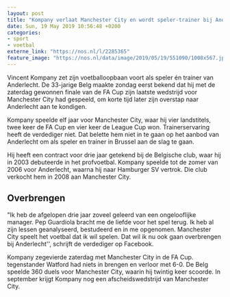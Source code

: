 ```yaml
---
layout: post
title: "Kompany verlaat Manchester City en wordt speler-trainer bij Anderlecht"
date: Sun, 19 May 2019 10:56:48 +0200
categories: 
- sport 
- voetbal 
externe_link: "https://nos.nl/l/2285365"
feature_image: "https://nos.nl/data/image/2019/05/19/551090/1008x567.jpg"
---
```


<p>Vincent Kompany zet zijn voetballoopbaan voort als speler én trainer van Anderlecht. De 33-jarige Belg maakte zondag eerst bekend dat hij met de zaterdag gewonnen finale van de FA Cup zijn laatste wedstrijd voor Manchester City had gespeeld, om korte tijd later zijn overstap naar Anderlecht aan te kondigen.</p>
<p>Kompany speelde elf jaar voor Manchester City, waar hij vier landstitels, twee keer de FA Cup en vier keer de League Cup won. Trainerservaring heeft de verdediger niet. Dat belette hem niet in te gaan op het aanbod van Anderlecht om als speler en trainer in Brussel aan de slag te gaan.</p>
<p>Hij heeft een contract voor drie jaar getekend bij de Belgische club, waar hij in 2003 debuteerde in het profvoetbal. Kompany speelde tot de zomer van 2006 voor Anderlecht, waarna hij naar Hamburger SV vertrok. Die club verkocht hem in 2008 aan Manchester City.</p>
<h2>Overbrengen</h2>
<p>"Ik heb de afgelopen drie jaar zoveel geleerd van een ongelooflijke manager. Pep Guardiola bracht me de liefde voor het spel terug. Ik heb al zijn lessen geanalyseerd, bestudeerd en in me opgenomen. Manchester City speelt het voetbal dat ik wil spelen. Dat wil ik nu ook gaan overbrengen bij Anderlecht'', schrijft de verdediger op Facebook.</p>
<p>Kompany zegevierde zaterdag met Manchester City in de FA Cup. tegenstander Watford had niets in brengen en verloor met 6-0. De Belg speelde 360 duels voor Manchester City, waarin hij twintig keer scoorde. In september krijgt Kompany nog een afscheidswedstrijd van Manchester City.</p>
